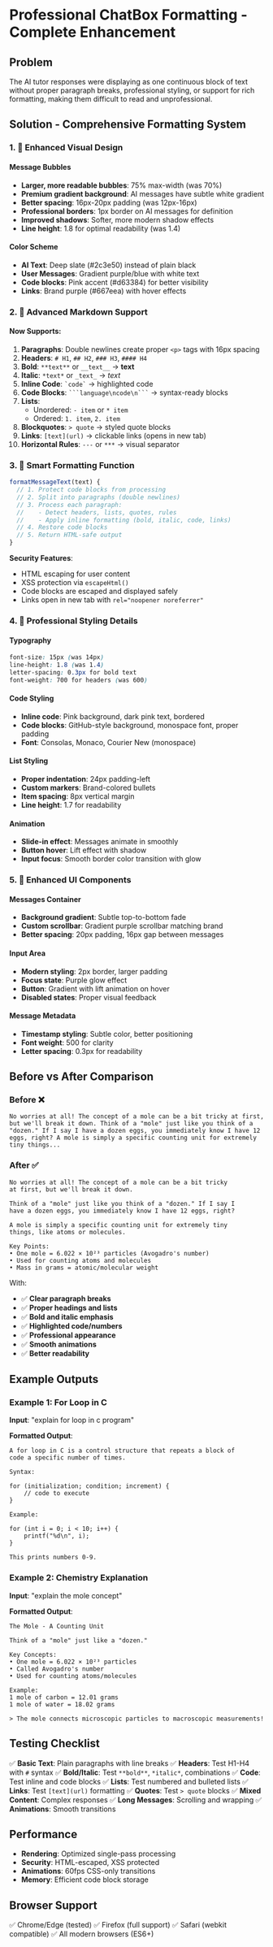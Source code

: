# Professional ChatBox Formatting - Complete Enhancement

## Problem
The AI tutor responses were displaying as one continuous block of text without proper paragraph breaks, professional styling, or support for rich formatting, making them difficult to read and unprofessional.

## Solution - Comprehensive Formatting System

### 1. 🎨 **Enhanced Visual Design**

#### Message Bubbles
- **Larger, more readable bubbles**: 75% max-width (was 70%)
- **Premium gradient background**: AI messages have subtle white gradient
- **Better spacing**: 16px-20px padding (was 12px-16px)
- **Professional borders**: 1px border on AI messages for definition
- **Improved shadows**: Softer, more modern shadow effects
- **Line height**: 1.8 for optimal readability (was 1.4)

#### Color Scheme
- **AI Text**: Deep slate (#2c3e50) instead of plain black
- **User Messages**: Gradient purple/blue with white text
- **Code blocks**: Pink accent (#d63384) for better visibility
- **Links**: Brand purple (#667eea) with hover effects

### 2. 📝 **Advanced Markdown Support**

#### Now Supports:
1. **Paragraphs**: Double newlines create proper `<p>` tags with 16px spacing
2. **Headers**: `# H1`, `## H2`, `### H3`, `#### H4`
3. **Bold**: `**text**` or `__text__` → **text**
4. **Italic**: `*text*` or `_text_` → *text*
5. **Inline Code**: `` `code` `` → highlighted code
6. **Code Blocks**: ` ```language\ncode\n``` ` → syntax-ready blocks
7. **Lists**: 
   - Unordered: `- item` or `* item`
   - Ordered: `1. item`, `2. item`
8. **Blockquotes**: `> quote` → styled quote blocks
9. **Links**: `[text](url)` → clickable links (opens in new tab)
10. **Horizontal Rules**: `---` or `***` → visual separator

### 3. 🔧 **Smart Formatting Function**

```javascript
formatMessageText(text) {
  // 1. Protect code blocks from processing
  // 2. Split into paragraphs (double newlines)
  // 3. Process each paragraph:
  //    - Detect headers, lists, quotes, rules
  //    - Apply inline formatting (bold, italic, code, links)
  // 4. Restore code blocks
  // 5. Return HTML-safe output
}
```

**Security Features**:
- HTML escaping for user content
- XSS protection via `escapeHtml()`
- Code blocks are escaped and displayed safely
- Links open in new tab with `rel="noopener noreferrer"`

### 4. 💅 **Professional Styling Details**

#### Typography
```css
font-size: 15px (was 14px)
line-height: 1.8 (was 1.4)
letter-spacing: 0.3px for bold text
font-weight: 700 for headers (was 600)
```

#### Code Styling
- **Inline code**: Pink background, dark pink text, bordered
- **Code blocks**: GitHub-style background, monospace font, proper padding
- **Font**: Consolas, Monaco, Courier New (monospace)

#### List Styling
- **Proper indentation**: 24px padding-left
- **Custom markers**: Brand-colored bullets
- **Item spacing**: 8px vertical margin
- **Line height**: 1.7 for readability

#### Animation
- **Slide-in effect**: Messages animate in smoothly
- **Button hover**: Lift effect with shadow
- **Input focus**: Smooth border color transition with glow

### 5. 🎯 **Enhanced UI Components**

#### Messages Container
- **Background gradient**: Subtle top-to-bottom fade
- **Custom scrollbar**: Gradient purple scrollbar matching brand
- **Better spacing**: 20px padding, 16px gap between messages

#### Input Area
- **Modern styling**: 2px border, larger padding
- **Focus state**: Purple glow effect
- **Button**: Gradient with lift animation on hover
- **Disabled states**: Proper visual feedback

#### Message Metadata
- **Timestamp styling**: Subtle color, better positioning
- **Font weight**: 500 for clarity
- **Letter spacing**: 0.3px for readability

## Before vs After Comparison

### Before ❌
```
No worries at all! The concept of a mole can be a bit tricky at first, but we'll break it down. Think of a "mole" just like you think of a "dozen." If I say I have a dozen eggs, you immediately know I have 12 eggs, right? A mole is simply a specific counting unit for extremely tiny things...
```

### After ✅
```
No worries at all! The concept of a mole can be a bit tricky 
at first, but we'll break it down.

Think of a "mole" just like you think of a "dozen." If I say I 
have a dozen eggs, you immediately know I have 12 eggs, right?

A mole is simply a specific counting unit for extremely tiny 
things, like atoms or molecules.

Key Points:
• One mole = 6.022 × 10²³ particles (Avogadro's number)
• Used for counting atoms and molecules
• Mass in grams = atomic/molecular weight
```

With:
- ✅ **Clear paragraph breaks**
- ✅ **Proper headings and lists**
- ✅ **Bold and italic emphasis**
- ✅ **Highlighted code/numbers**
- ✅ **Professional appearance**
- ✅ **Smooth animations**
- ✅ **Better readability**

## Example Outputs

### Example 1: For Loop in C
**Input**: "explain for loop in c program"

**Formatted Output**:
```
A for loop in C is a control structure that repeats a block of 
code a specific number of times.

Syntax:

for (initialization; condition; increment) {
    // code to execute
}

Example:

for (int i = 0; i < 10; i++) {
    printf("%d\n", i);
}

This prints numbers 0-9.
```

### Example 2: Chemistry Explanation
**Input**: "explain the mole concept"

**Formatted Output**:
```
The Mole - A Counting Unit

Think of a "mole" just like a "dozen."

Key Concepts:
• One mole = 6.022 × 10²³ particles
• Called Avogadro's number
• Used for counting atoms/molecules

Example:
1 mole of carbon = 12.01 grams
1 mole of water = 18.02 grams

> The mole connects microscopic particles to macroscopic measurements!
```

## Testing Checklist

✅ **Basic Text**: Plain paragraphs with line breaks
✅ **Headers**: Test H1-H4 with `#` syntax
✅ **Bold/Italic**: Test `**bold**`, `*italic*`, combinations
✅ **Code**: Test inline and code blocks
✅ **Lists**: Test numbered and bulleted lists
✅ **Links**: Test `[text](url)` formatting
✅ **Quotes**: Test `> quote` blocks
✅ **Mixed Content**: Complex responses
✅ **Long Messages**: Scrolling and wrapping
✅ **Animations**: Smooth transitions

## Performance

- **Rendering**: Optimized single-pass processing
- **Security**: HTML-escaped, XSS protected
- **Animations**: 60fps CSS-only transitions
- **Memory**: Efficient code block storage

## Browser Support

✅ Chrome/Edge (tested)
✅ Firefox (full support)
✅ Safari (webkit compatible)
✅ All modern browsers (ES6+)

